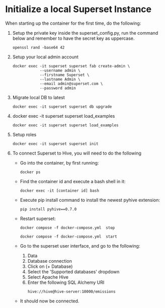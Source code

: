 # Initialize a local Superset Instance

When starting up the container for the first time, do the following:

1. Setup the private key inside the superset_config.py, run the command below and remember to have the secret key as uppercase.
    
    ```
    openssl rand -base64 42
    ```
    
1. Setup your local admin account

    ```
    docker exec -it superset superset fab create-admin \
                --username admin \
                --firstname Superset \
                --lastname Admin \
                --email admin@superset.com \
                --password admin
    ```

1. Migrate local DB to latest

    ```
    docker exec -it superset superset db upgrade
    ```

1. docker exec -it superset superset load_examples

    ```
    docker exec -it superset superset load_examples
    ```

1. Setup roles

    ```
    docker exec -it superset superset init
    ```

1. To connect Superset to Hive, you will need to do the following
    
    - Go into the container, by first running:
        ```
        docker ps
        ```
    - Find the container id and execute a bash shell in it:
        ```
        docker exec -it [container id] bash
        ```
    - Execute pip install command to install the newest pyhive extension:
        ```
        pip install pyhive==0.7.0
        ```
    - Restart superset:
        ```
        docker compose -f docker-compose.yml  stop
        ```
        ```
        docker compose -f docker-compose.yml  start
        ```
    - Go to the superset user interface, and go to the following:

        1. Data 
        1. Database connection
        1. Click on (+ Database)
        1. Select the 'Supported databases' dropdown
        1. Select Apache Hive
        1. Enter the following SQL Alchemy URI
            ```
            hive://hive@hive-server:10000/emissions
            ```
    - It should now be connected.
